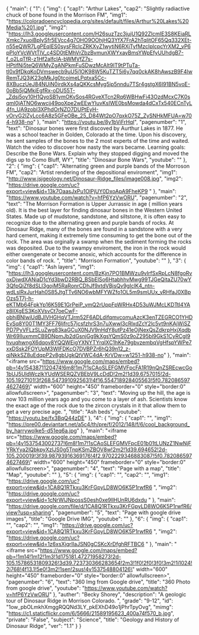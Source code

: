 {
    "main": {
        "1": {
            "img": {
                "cap1": "Arthur Lakes", 
                "cap2": "Slightly radiactive chuck of bone found in the Morrison FM", 
                "img1": "https://coloradoencyclopedia.org/sites/default/files/Arthur%20Lakes%20Media%201.jpg", 
                "img2": "https://lh3.googleusercontent.com/H26suzTzc3jujU1Q92ZlcmIE3S8KEiaRLXmkc7xuoiBpIySfr5EVcc4g7OHO9OOhjHQ3YfX7FrA2hTqIitOF65Qq332XEt-n55eQWR7LgPEqIES0sysFRclcZRKXyZ1wytiN6RXjTyfMzcIplcpcYrXM2_vP6pPIoYVcWVtTlV_c4SD0tEMhVrZbzBvmunXWYxayBmsYWpEfyUUhdgB7-f_o2LqTfR-z1Hf2alfcIA-bWMVfZ7s-HPtifNi5teQ6WMyZgANPkmFuSDwzMcAlt9IT9tPTuTa-tI0x9fDkqKoDVmswecb9uU5j1OK98W5KuTZT5i6y7qq0ckAK8hAwszB9F4lwRemTJQ3jK23gMkJg0tcoimeLPqtxa5Cc-8XBuczUeJ84NUiN0irdkXs4aQKKcsMyg5ip5nndu7TSr4gstgX6I91BN5voE-0oBb5jQMkiEgfRx-oDU55T-_Zdsi5oy10H1QyoSB1ymOKvSos4RGveXTcn2Rq6WBHwFi43OzdMcxC7K0sqml0jATNO6wwcjj49qoXpe2wEEwYIuvKsIWE0bsMowda4dCxTx540ECnTyL4fn_UA9zobl3XPhdOrNZO7DUPtEyH-vOrvG2IZyLcc6A8z5GFeOBe_25_D84Wt2pO7qxkO75Z_ZySNHkMFUA=w704-h938-no"
            }, 
            "main": "https://youtu.be/8y1bViFrHqI", 
            "pagenumber": "1", 
            "text": "Dinosaur bones were first discoved by Aurthur Lakes in 1877. He was a school teacher in Golden, Colorado at the time. Upon his discovery, he sent samples of the bones to the 2 most experts of the time and waited. Watch the video to discover how nasty the wars became. Learning goals: Describe the Bone Wars. Explain why they stopped digging and moved the digs up to Como Bluff, WY", 
            "title": "Dinosaur Bone Wars", 
            "youtube": ""
        }, 
        "2": {
            "img": {
                "cap1": "Alternating green and purple bands of the Morroson FM", 
                "cap2": "Artist rendering of the depositional enviroment", 
                "img1": "http://www.jsjgeology.net/Dinosaur-Ridge_files/image008.jpg", 
                "img2": "https://drive.google.com/uc?export=view&id=13k7OaasJxPu1OlPjUY0DxoApA9FheKP9 "
            }, 
            "main": "https://www.youtube.com/watch?v=hfP6YzVwORU", 
            "pagenumber": "2", 
            "text": "The Morrison Formation is Upper Jurrassic in age ( million years old). It is the best layer for finding dinosaur bones in the Western United States. Made up of mudstone, sandstone, and siltstone, it is often easy to recognize due to the alternating green and purple bands of rocks. At Dinosaur Ridge, many of the bones are found in a sandstone with a very hard cement, making it extremely time consuming to get the bone out of the rock. The area was orginally a swamp when the sediment forming the rocks was deposited. Due to the swampy enviroment, the iron in the rock would either oxengenate or become anoxic, which accounts for the difference in color bands of rock.  ", 
            "title": "Morrison Formation", 
            "youtube": ""
        }, 
        "3": {
            "img": {
                "cap1": "Ash layers", 
                "img1": "https://lh3.googleusercontent.com/BzKjn7PO1BMWzu9vIrfSxRpLcN8fgoRvoxDjwdXANiaD1cYd3bwD2RBQ_BSbElSo6HtabhhvMwg99TJGeQitaZU70wY3QfpQjZf8dSLI3gojM5RaRonrCDhJf9xtdVBjsQv9gIclK4_ntn-wdLslRxJurHah0S85JtgTTv6NO6wbMFYWZfo1OL5m9smUUx_yRHfaJ0XBpOzs5T7j-h-eKTMb64FpkYp16K59E1GrPeiP_ymQ2rUppFpWRHx4D53uWJMcLKDTtI4YAz8IIXgES3KoXVsvCt7oeCwF-obhjBNlwiUdBJIVHGHqVTJrm52F6ADLdifqmvcomuAzcK3enTZEGRCO1YHDEvSq8Y00T1MY3FF76ljfrc57jcsfzhrS3n7uXwwl3cRlxdZcY2lc5vt9nKAjWiSZPD7PyVFLzSLuZwg83kaGCuX0NJV9nHdY8utPz41eOjNexQsZdkrpHxjXqdbWr69IIuxmmCB9DNpmJb2dGsnjGg9kXgsYQmS0z9oZ295bl9GkS1CyRCgI9hvuqhwngX6dqov8YQQWEigYXNYTYrqIXC1hKe79gbvzembqVgHfspYWPe7xxDSsk2FOYUpM3WlFDKcO7DVBPZr6hQ39n12_z-qjNkkSZ8uEdqpP2v8gbUgkQtVWC4dA-KrVDw=w1251-h938-no"
            }, 
            "main": "<iframe src=\"https://www.google.com/maps/embed?pb=!4v1543871120474!6m8!1m7!1sCAoSLEFGMVFpcFA1R19nQnZSREcwcGo1bUJ5UldWczlkYUdWSERQZVBEbV9LcDdD!2m2!1d39.6757015!2d-105.1927101!3f268.5473910925631!4f16.554718928405563!5f0.7820865974627469\" width=\"600\" height=\"450\" frameborder=\"0\" style=\"border:0\" allowfullscreen></iframe>", 
            "pagenumber": "3", 
            "text": "Moving up the hill, the age is now 103 million years ago and you come to a layer of ash. Scientists know the exact age of the rock due to the zircon crystals in it that allow them to get a very precise age. ", 
            "title": "Ash beds", 
            "youtube": "https://youtu.be/fx3BqQ44zDE"
        }, 
        "4": {
            "img": {
                "cap1": "", 
                "img1": "https://pre00.deviantart.net/a5c4/th/pre/f/2012/148/f/6/cool_background_by_harrywolke5-d51eq6a.jpg"
            }, 
            "main": "<iframe src=\"https://www.google.com/maps/embed?pb=!4v1537543002737!6m8!1m7!1sCAoSLEFGMVFpcE01b01tLUNzZ1NwNjFYRkYya2lQbkpyXzlJS0g5TnpKSmZBOV8w!2m2!1d39.694652!2d-105.200019!3f39.98793916369176!4f2.9702229346883087!5f0.7820865974627469\" width=\"600\" height=\"450\" frameborder=\"0\" style=\"border:0\" allowfullscreen></iframe>", 
            "pagenumber": "4", 
            "text": "Page with a map", 
            "title": "Map", 
            "youtube": ""
        }, 
        "5": {
            "img": {
                "cap1": "", 
                "cap2": "", 
                "img1": "https://drive.google.com/uc?export=view&id=1CA8Q1RTkxu3KrFGpyLD8WO6K5P1rwfR6 ", 
                "img2": "https://drive.google.com/uc?export=view&id=1cNrWlJNpossS0esh0xe9llHUnRU6dxdu "
            }, 
            "main": "https://drive.google.com/file/d/1CA8Q1RTkxu3KrFGpyLD8WO6K5P1rwfR6/view?usp=sharing", 
            "pagenumber": "5", 
            "text": "Page with google drive images", 
            "title": "Google Drive IMG", 
            "youtube": ""
        }, 
        "6": {
            "img": {
                "cap1": "", 
                "cap2": "", 
                "img1": "https://drive.google.com/uc?export=view&id=1CA8Q1RTkxu3KrFGpyLD8WO6K5P1rwfR6 ", 
                "img2": "https://drive.google.com/uc?export=view&id=1z6xsXjqrIIaJSN0gCSKcXrDfghRFTBC6 "
            }, 
            "main": "<iframe src=\"https://www.google.com/maps/embed?pb=!1m14!1m12!1m3!1d175181.47271958273!2d-105.15786531809326!3d39.723730366283654!2m3!1f0!2f0!3f0!3m2!1i1024!2i768!4f13.1!5e0!3m2!1sen!2sus!4v1537548804126\" width=\"600\" height=\"450\" frameborder=\"0\" style=\"border:0\" allowfullscreen></iframe>", 
            "pagenumber": "6", 
            "text": "360 Img from Google drive", 
            "title": "360 Photo from google drive", 
            "youtube": "https://www.youtube.com/watch?v=hfP6YzVwORU"
        }, 
        "auther": "Becky Shorey", 
        "description": "A geologic tour of Dinosaur Ridge in Morrison Colorado. ", 
        "grade": "9-12", 
        "id": "1ow_pbOLmkhXmggRQQNd3LY_pkEXhD49o1jPhrTpyOvg", 
        "mimg": "https://c1.staticflickr.com/6/5666/21589195623_400a74f570_b.jpg", 
        "private": "False", 
        "subject": "Science", 
        "title": "Geology and History of Dinosaur Ridge", 
        "ver": "1.1"
    }
}